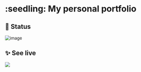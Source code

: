 <h1> :seedling: My personal portfolio</h1>

<div>

## :memo: Status
![image](https://user-images.githubusercontent.com/94807208/187289191-021bc223-87af-4e98-b730-d67d8a878b90.png)


## :sparkles: See live

<a href="https://amaendoas.dev">
<img src="https://user-images.githubusercontent.com/94807208/187288993-b5b86fca-14e3-4853-9fad-78a1319e491e.png"/>
</a>
</div>
